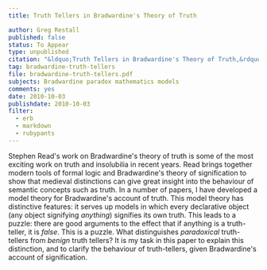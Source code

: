 ```yaml
---
title: Truth Tellers in Bradwardine's Theory of Truth

author: Greg Restall
published: false
status: To Appear
type: unpublished
citation: "&ldquo;Truth Tellers in Bradwardine's Theory of Truth,&rdquo; to appear in <em><a href=\"http://www.illc.uva.nl/GPMR-LS1/proceedings.html\">Modern Views of Medieval Logic</a></em>, edited by Christoph Kann, Benedikt Löwe, Christian Rode and Sara L. Uckelman."
tag: bradwardine-truth-tellers
file: bradwardine-truth-tellers.pdf
subjects: Bradwardine paradox mathematics models
comments: yes
date: 2010-10-03
publishdate: 2010-10-03
filter:
  - erb
  - markdown
  - rubypants
---
```

Stephen Read's work on Bradwardine's theory of truth is some of the most exciting work on truth and insolubilia in recent years. Read brings together modern tools of formal logic and Bradwardine's theory of signification to show that medieval distinctions can give great insight into the behaviour of semantic concepts such as truth. In a number of papers, I have developed a model theory for Bradwardine's account of truth. This model theory has distinctive features: it serves up models in which every declarative object (any object signifying <em>anything</em>) signifies its own truth. This leads to a puzzle: there are good arguments to the effect that if anything is a truth-teller, it is <em>false</em>. This is a puzzle. What distinguishes <em>paradoxical</em> truth-tellers from <em>benign</em> truth tellers? It is my task in this paper to explain this distinction, and to clarify the behaviour of truth-tellers, given Bradwardine's account of signification.
